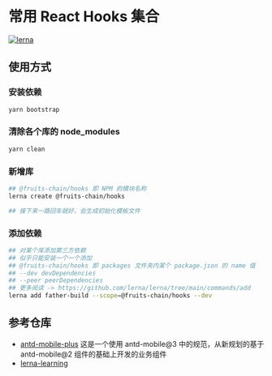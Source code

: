 # 常用 React Hooks 集合

[![lerna](https://img.shields.io/badge/maintained%20with-lerna-cc00ff.svg)](https://lerna.js.org/)

## 使用方式

### 安装依赖

```bash
yarn bootstrap
```

### 清除各个库的 node_modules

```bash
yarn clean
```

### 新增库

```bash
## @fruits-chain/hooks 即 NPM 的模块名称
lerna create @fruits-chain/hooks

## 接下来一路回车就好，会生成初始化模板文件
```

### 添加依赖

```bash
## 对某个库添加第三方依赖
## 似乎只能安装一个一个添加
## @fruits-chain/hooks 即 packages 文件夹内某个 package.json 的 name 值
## --dev devDependencies
## --peer peerDependencies
## 更多阅读 -> https://github.com/lerna/lerna/tree/main/commands/add
lerna add father-build --scope=@fruits-chain/hooks --dev
```

## 参考仓库

- [antd-mobile-plus](https://github.com/alitajs/antd-mobile-plus) 这是一个使用 antd-mobile@3 中的规范，从新规划的基于 antd-mobile@2 组件的基础上开发的业务组件
- [lerna-learning](https://github.com/morrain/lerna-learning)
